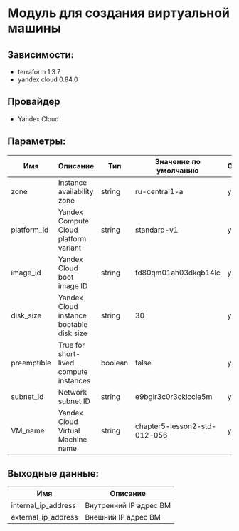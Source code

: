 # Модуль для создания виртуальной машины

## Зависимости:

 - terraform 1.3.7
 - yandex cloud 0.84.0
 
 ## Провайдер
 
  - Yandex Cloud
  
## Параметры:

| Имя | Описание | Тип | Значение по умолчанию | Обязательная |
| ---- | ----------- | ---- | ------- | -------- |
| zone | Instance availability zone | string | ru-central1-a | yes |
| platform_id | Yandex Compute Cloud platform variant | string | standard-v1 | yes |
| image_id | Yandex Cloud boot image ID | string | fd80qm01ah03dkqb14lc | yes |
| disk_size | Yandex Cloud instance bootable disk size | string | 30 | yes |
| preemptible | True for short-lived compute instances | boolean | false | yes |
| subnet_id | Network subnet ID | string | e9bglr3c0r3cklccie5m | yes |
| VM_name | Yandex Cloud Virtual Machine name | string | chapter5-lesson2-std-012-056 | yes |

## Выходные данные:

| Имя | Описание |
| ---- | ----------- |
| internal_ip_address | Внутренний IP адрес ВМ |
| external_ip_address | Внешний IP адрес ВМ |
